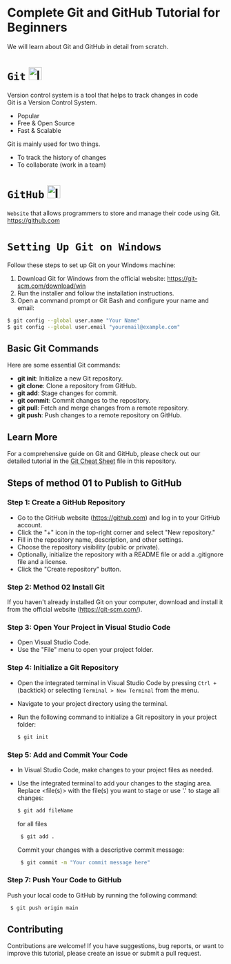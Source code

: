 # Complete Git and GitHub Tutorial for Beginners
We will learn about Git and GitHub in detail from scratch. 

# `Git`  <img src="https://github.com/ZiaUrRehman-bit/Complete-Git-and-GitHub-Tutorial-for-Beginners/assets/77435711/bac25d1f-6152-42dd-97c3-a735c013ff8e" alt="Image" width="30"/>


Version control system is a tool that helps to track changes in code<br>
Git is a Version Control System.
+ Popular
+ Free & Open Source
+ Fast & Scalable
  
Git is mainly used for two things.<br>
+ To track the history of changes
+ To collaborate (work in a team)

# `GitHub`  <img src="https://github.com/ZiaUrRehman-bit/Complete-Git-and-GitHub-Tutorial-for-Beginners/assets/77435711/4a13c429-2641-4a41-a025-6d98f7ee977f" alt="Image" width="30"/>
`Website` that allows programmers to store and manage their code using Git.<br>
https://github.com

# `Setting Up Git on Windows`

<p>Follow these steps to set up Git on your Windows machine:</p>

<ol>
  <li>Download Git for Windows from the official website: <a href="https://git-scm.com/download/win">https://git-scm.com/download/win</a></li>
  <li>Run the installer and follow the installation instructions.</li>
  <li>Open a command prompt or Git Bash and configure your name and email:</li>
</ol>

```bash
$ git config --global user.name "Your Name"
$ git config --global user.email "youremail@example.com"
```

<h2>Basic Git Commands</h2>
<p>Here are some essential Git commands:</p>
<ul>
  <li><strong>git init</strong>: Initialize a new Git repository.</li>
  <li><strong>git clone</strong>: Clone a repository from GitHub.</li>
  <li><strong>git add</strong>: Stage changes for commit.</li>
  <li><strong>git commit</strong>: Commit changes to the repository.</li>
  <li><strong>git pull</strong>: Fetch and merge changes from a remote repository.</li>
  <li><strong>git push</strong>: Push changes to a remote repository on GitHub.</li>
</ul>
<h2>Learn More</h2>
<p>For a comprehensive guide on Git and GitHub, please check out our detailed tutorial in the <a href="https://github.com/ZiaUrRehman-bit/Complete-Git-and-GitHub-Tutorial-for-Beginners/blob/main/git-cheat-sheet-education.pdf">Git Cheat Sheet</a> file in this repository.</p>

## Steps of method 01 to Publish to GitHub

### Step 1: Create a GitHub Repository

- Go to the GitHub website (https://github.com) and log in to your GitHub account.
- Click the "+" icon in the top-right corner and select "New repository."
- Fill in the repository name, description, and other settings.
- Choose the repository visibility (public or private).
- Optionally, initialize the repository with a README file or add a .gitignore file and a license.
- Click the "Create repository" button.

### Step 2: Method 02 Install Git

If you haven't already installed Git on your computer, download and install it from the official website (https://git-scm.com/).

### Step 3: Open Your Project in Visual Studio Code

- Open Visual Studio Code.
- Use the "File" menu to open your project folder.

### Step 4: Initialize a Git Repository

- Open the integrated terminal in Visual Studio Code by pressing `Ctrl + ` (backtick) or selecting `Terminal > New Terminal` from the menu.
- Navigate to your project directory using the terminal.
- Run the following command to initialize a Git repository in your project folder:

   ```bash
   $ git init
   ```
### Step 5: Add and Commit Your Code

- In Visual Studio Code, make changes to your project files as needed.
- Use the integrated terminal to add your changes to the staging area. Replace <file(s)> with the file(s) you want to stage or use '.' to stage all changes:
  
   ```bash
   $ git add fileName
   ```
   for all files
  ```bash
   $ git add .
   ```
  Commit your changes with a descriptive commit message:
  ```bash
   $ git commit -m "Your commit message here"
   ```
### Step 7: Push Your Code to GitHub
Push your local code to GitHub by running the following command:

  ```bash
   $ git push origin main
   ```
<h2>Contributing</h2>
<p>Contributions are welcome! If you have suggestions, bug reports, or want to improve this tutorial, please create an issue or submit a pull request.</p>
